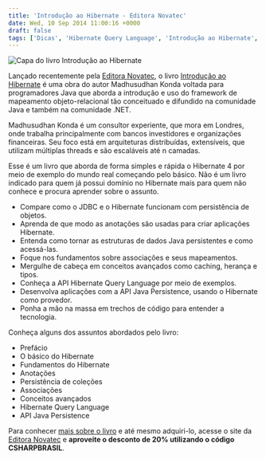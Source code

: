 ```yaml
---
title: 'Introdução ao Hibernate - Editora Novatec'
date: Wed, 10 Sep 2014 11:00:16 +0000
draft: false
tags: ['Dicas', 'Hibernate Query Language', 'Introdução ao Hibernate', 'Java', 'JDBC', 'Livros', 'livros', 'Madhusudhan Konda', 'Novatec Editora', 'Resenhas']
---
```


![Capa do livro Introdução ao Hibernate](https://raphaelcardoso.com.br/wp-content/uploads/2014/09/introducao_ao_hibernate.jpg)

Lançado recentemente pela [Editora Novatec](http://www.novatec.com.br/), o livro [Introdução ao Hibernate](http://www.novatec.com.br/livros/introducao-hibernate/) é uma obra do autor Madhusudhan Konda voltada para programadores Java que aborda a introdução e uso do framework de mapeamento objeto-relacional tão conceituado e difundido na comunidade Java e também na comunidade .NET.

Madhusudhan Konda é um consultor experiente, que mora em Londres, onde trabalha principalmente com bancos investidores e organizações financeiras. Seu foco está em arquiteturas distribuídas, extensíveis, que utilizam múltiplas threads e são escaláveis até n camadas.

Esse é um livro que aborda de forma simples e rápida o Hibernate 4 por meio de exemplo do mundo real começando pelo básico. Não é um livro indicado para quem já possui domínio no Hibernate mais para quem não conhece e procura aprender sobre o assunto.

*   Compare como o JDBC e o Hibernate funcionam com persistência de objetos.
*   Aprenda de que modo as anotações são usadas para criar aplicações Hibernate.
*   Entenda como tornar as estruturas de dados Java persistentes e como acessá-las.
*   Foque nos fundamentos sobre associações e seus mapeamentos.
*   Mergulhe de cabeça em conceitos avançados como caching, herança e tipos.
*   Conheça a API Hibernate Query Language por meio de exemplos.
*   Desenvolva aplicações com a API Java Persistence, usando o Hibernate como provedor.
*   Ponha a mão na massa em trechos de código para entender a tecnologia.

Conheça alguns dos assuntos abordados pelo livro:

*   Prefácio
*   O básico do Hibernate
*   Fundamentos do Hibernate
*   Anotações
*   Persistência de coleções
*   Associações
*   Conceitos avançados
*   Hibernate Query Language
*   API Java Persistence

Para conhecer [mais sobre o livro](http://www.novatec.com.br/livros/introducao-hibernate/) e até mesmo adquiri-lo, acesse o site da [Editora Novatec](http://www.novatec.com.br/) e **aproveite o desconto de 20% utilizando o código CSHARPBRASIL**.